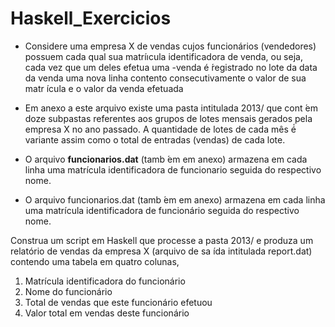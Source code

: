 # Haskell_Exercicios

- Considere uma empresa X de vendas cujos funcionários (vendedores) possuem cada qual sua matríıcula identificadora de venda, ou seja, cada vez que um deles efetua uma -venda é ́registrado no lote da data da venda uma nova linha contento consecutivamente o valor de sua matr ́ıcula e o valor da venda efetuada

- Em anexo a este arquivo existe uma pasta intitulada 2013/ que cont ́em doze subpastas referentes aos grupos de lotes mensais gerados pela empresa X no ano passado. A quantidade de lotes de cada mês é́ variante assim como o total de entradas (vendas) de cada lote.

- O arquivo **funcionarios.dat** (tamb ́em em anexo) armazena em cada linha uma matrícula identificadora de funcionario
seguida do respectivo nome.

- O arquivo funcionarios.dat (tamb ́em em anexo) armazena em cada linha uma matrícula  identificadora de funcionário
seguida do respectivo nome.

Construa um script em Haskell que processe a pasta 2013/ e produza um relatório de vendas da empresa X (arquivo de sa ́ıda intitulada report.dat) contendo uma tabela em quatro colunas,

1. Matrícula identificadora do funcionário
2. Nome do funcionário
3. Total de vendas que este funcionário efetuou
4. Valor total em vendas deste funcionário

